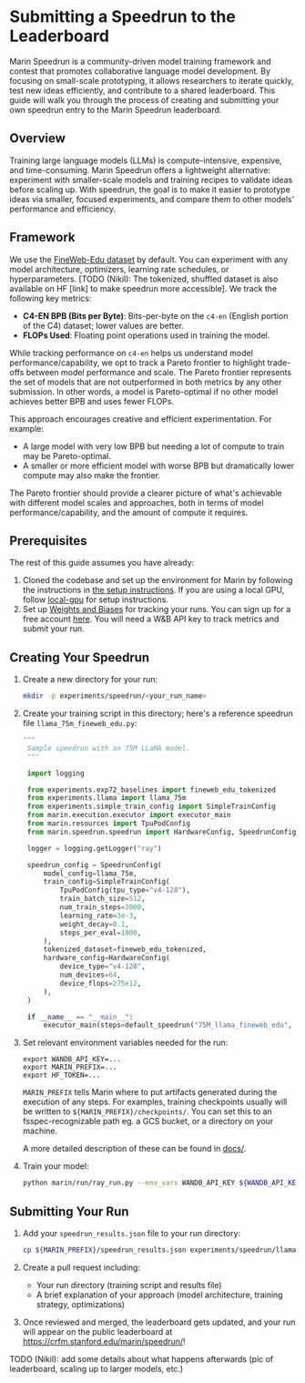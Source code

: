 # Submitting a Speedrun to the Leaderboard

Marin Speedrun is a community-driven model training framework and contest that promotes collaborative language model development. By focusing on small-scale prototyping, it allows researchers to iterate quickly, test new ideas efficiently, and contribute to a shared leaderboard. This guide will walk you through the process of creating and submitting your own speedrun entry to the Marin Speedrun leaderboard.

## Overview

Training large language models (LLMs) is compute-intensive, expensive, and time-consuming. Marin Speedrun offers a lightweight alternative: experiment with smaller-scale models and training recipes to validate ideas before scaling up. With speedrun, the goal is to make it easier to prototype ideas via smaller, focused experiments, and compare them to other models' performance and efficiency.

## Framework

We use the [FineWeb-Edu dataset](https://huggingface.co/datasets/HuggingFaceFW/fineweb-edu) by default. You can experiment with any model architecture, optimizers, learning rate schedules, or hyperparameters.
[TODO (Nikil): The tokenized, shuffled dataset is also available on HF [link] to make speedrun more accessible]. We track the following key metrics:

- **C4-EN BPB (Bits per Byte)**: Bits-per-byte on the `c4-en` (English portion of the C4) dataset; lower values are better.
- **FLOPs Used**: Floating point operations used in training the model.


While tracking performance on `c4-en` helps us understand model performance/capability, we opt to track a Pareto frontier to highlight trade-offs between model performance and scale. The Pareto frontier represents the set of models that are not outperformed in both metrics by any other submission. In other words, a model is Pareto-optimal if no other model achieves better BPB and uses fewer FLOPs.

This approach encourages creative and efficient experimentation. For example:

- A large model with very low BPB but needing a lot of compute to train may be Pareto-optimal.
- A smaller or more efficient model with worse BPB but dramatically lower compute may also make the frontier.

The Pareto frontier should provide a clearer picture of what's achievable with different model scales and approaches, both in terms of model performance/capability, and the amount of compute it requires.


## Prerequisites

The rest of this guide assumes you have already:
1. Cloned the codebase and set up the environment for Marin by following the instructions in [the setup instructions](../../README.md). If you are using a local GPU, follow [local-gpu](../../docs/how-to-guides/local-gpu.md) for setup instructions.
2. Set up [Weights and Biases](https://wandb.ai) for tracking your runs. You can sign up for a free account [here](https://wandb.ai). You will need a W&B API key to track metrics and submit your run.

## Creating Your Speedrun

1. Create a new directory for your run:
   ```bash
   mkdir -p experiments/speedrun/<your_run_name>
   ```

2. Create your training script in this directory; here's a reference speedrun file `llama_75m_fineweb_edu.py`:

   ```python
   """
    Sample speedrun with an 75M LLaMA model.
    """

    import logging

    from experiments.exp72_baselines import fineweb_edu_tokenized
    from experiments.llama import llama_75m
    from experiments.simple_train_config import SimpleTrainConfig
    from marin.execution.executor import executor_main
    from marin.resources import TpuPodConfig
    from marin.speedrun.speedrun import HardwareConfig, SpeedrunConfig, default_speedrun

    logger = logging.getLogger("ray")

    speedrun_config = SpeedrunConfig(
        model_config=llama_75m,
        train_config=SimpleTrainConfig(
            TpuPodConfig(tpu_type="v4-128"),
            train_batch_size=512,
            num_train_steps=3000,
            learning_rate=3e-3,
            weight_decay=0.1,
            steps_per_eval=1000,
        ),
        tokenized_dataset=fineweb_edu_tokenized,
        hardware_config=HardwareConfig(
            device_type="v4-128",
            num_devices=64,
            device_flops=275e12,
        ),
    )

    if __name__ == "__main__":
        executor_main(steps=default_speedrun("75M_llama_fineweb_edu", speedrun_config))

3. Set relevant environment variables needed for the run:

    ```
    export WANDB_API_KEY=...
    export MARIN_PREFIX=...
    export HF_TOKEN=...
    ```

    `MARIN_PREFIX` tells Marin where to put artifacts generated during the execution of any steps. For examples, training checkpoints usually will be written to `${MARIN_PREFIX}/checkpoints/`. You can set this to
    an fsspec-recognizable path eg. a GCS bucket, or a directory on your machine.

    A more detailed description of these can be found in [docs/<TODO>](../../docs/<TODO>).

3. Train your model:
   ```bash
   python marin/run/ray_run.py --env_vars WANDB_API_KEY ${WANDB_API_KEY} -- python experiments/speedrun/llama_75m_fineweb_edu/llama_75m_fineweb_edu.py
   ```

## Submitting Your Run

1. Add your `speedrun_results.json` file to your run directory:
   ```bash
   cp ${MARIN_PREFIX}/speedrun_results.json experiments/speedrun/llama_75m_fineweb_edu/
   ```

2. Create a pull request including:
   - Your run directory (training script and results file)
   - A brief explanation of your approach (model architecture, training strategy, optimizations)

3. Once reviewed and merged, the leaderboard gets updated, and your run will appear on the public leaderboard at https://crfm.stanford.edu/marin/speedrun/!

TODO (Nikil): add some details about what happens afterwards (pic of leaderboard, scaling up to larger models, etc.)